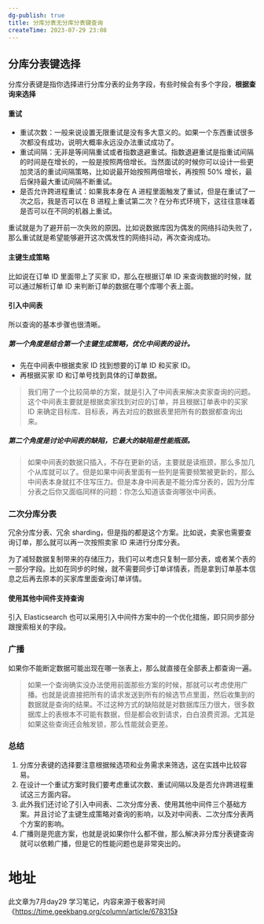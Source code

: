 ```yaml
---
dg-publish: true
title: 分库分表无分库分表键查询
createTime: 2023-07-29 23:08  
---
```



##  分库分表键选择
分库分表键是指你选择进行分库分表的业务字段，有些时候会有多个字段，**根据查询来选择**

#### 重试

- 重试次数：一般来说设置无限重试是没有多大意义的。如果一个东西重试很多次都没有成功，说明大概率永远没办法重试成功了。
- 重试间隔：无非是等间隔重试或者指数退避重试。指数退避重试是指重试间隔的时间是在增长的，一般是按照两倍增长。当然面试的时候你可以设计一些更加灵活的重试间隔策略，比如说最开始按照两倍增长，再按照 50% 增长，最后保持最大重试间隔不断重试。
- 是否允许跨进程重试：如果我本身在 A 进程里面触发了重试，但是在重试了一次之后，我是否可以在 B 进程上重试第二次？在分布式环境下，这往往意味着是否可以在不同的机器上重试。

重试就是为了避开前一次失败的原因。比如说数据库因为偶发的网络抖动失败了，那么重试就是希望能够避开这次偶发性的网络抖动，再次查询成功。

#### 主键生成策略

比如说在订单 ID 里面带上了买家 ID，那么在根据订单 ID 来查询数据的时候，就可以通过解析订单 ID 来判断订单的数据在哪个库哪个表上面。

#### 引入中间表
所以查询的基本步骤也很清晰。

##### 第一个角度是结合第一个主键生成策略，优化中间表的设计。
- 先在中间表中根据卖家 ID 找到想要的订单 ID 和买家 ID。
- 再根据买家 ID 和订单号找到具体的订单数据。

> 我们用了一个比较简单的方案，就是引入了中间表来解决卖家查询的问题。这个中间表主要就是根据卖家找到对应的订单，并且根据订单表中的买家 ID 来确定目标库、目标表，再去对应的数据表里把所有的数据都查询出来。


##### 第二个角度是讨论中间表的缺陷，它最大的缺陷是性能瓶颈。

>如果中间表的数据只插入，不存在更新的话，主要就是读瓶颈，那么多加几个从库就可以了。但是如果中间表里面有一些列是需要频繁被更新的，那么中间表本身就扛不住写压力。但是本身中间表是不能分库分表的，因为分库分表之后你又面临同样的问题：你怎么知道该查询哪张中间表。

### 二次分库分表
冗余分库分表、冗余 sharding，但是指的都是这个方案。比如说，卖家也需要查询订单，那么就可以再一次按照卖家 ID 来进行分库分表。

为了减轻数据复制带来的存储压力，我们可以考虑只复制一部分表，或者某个表的一部分字段。比如在同步的时候，就不需要同步订单详情表，而是拿到订单基本信息之后再去原本的买家库里面查询订单详情。


#### 使用其他中间件支持查询

引入 Elasticsearch 也可以采用引入中间件方案中的一个优化措施，即只同步部分跟搜索相关的字段。

### 广播

如果你不能断定数据可能出现在哪一张表上，那么就直接在全部表上都查询一遍。

>如果一个查询确实没办法使用前面那些方案的时候，那就可以考虑使用广播。也就是说直接把所有的请求发送到所有的候选节点里面，然后收集到的数据就是查询的结果。不过这种方式的缺陷就是对数据库压力很大，很多数据库上的表根本不可能有数据，但是都会收到请求，白白浪费资源。尤其是如果这些查询还会触发锁，那么性能就会更差。

### 总结

1. 分库分表键的选择要注意根据候选项和业务需求来筛选，这在实践中比较容易。
2. 在设计一个重试方案时我们要考虑重试次数、重试间隔以及是否允许跨进程重试这三方面内容。
3. 此外我们还讨论了引入中间表、二次分库分表、使用其他中间件三个基础方案。并且讨论了主键生成策略对查询的影响，以及对中间表、二次分库分表两个方案的影响。
4. 广播则是兜底方案，也就是说如果你什么都不做，那么解决非分库分表键查询就可以依赖广播，但是它的性能问题也是非常突出的。


# 地址

此文章为7月day29 学习笔记，内容来源于极客时间《https://time.geekbang.org/column/article/678315》